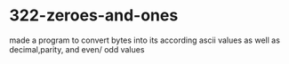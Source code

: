 # 322-zeroes-and-ones
made a program to convert bytes into its according ascii values as well as decimal,parity, and even/ odd values
